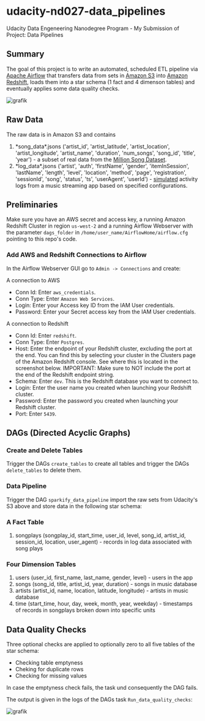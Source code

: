# udacity-nd027-data_pipelines
Udacity Data Engeneering Nanodegree Program - My Submission of Project: Data Pipelines

## Summary

The goal of this project is to write an automated, scheduled ETL pipeline via [Apache Airflow](https://airflow.apache.org/) that transfers data from sets in [Amazon S3](https://aws.amazon.com/s3/) into [Amazon Redshift](https://aws.amazon.com/redshift/), loads them into a star schema (1 fact and 4 dimenson tables) and eventually applies some data quality checks.

![grafik](https://user-images.githubusercontent.com/75797587/114273634-232edb80-9a1b-11eb-9adc-aca32cd72340.png)


## Raw Data

The raw data is in Amazon S3 and contains

1. \*song_data\*.jsons ('artist_id', 'artist_latitude', 'artist_location',
       'artist_longitude', 'artist_name', 'duration', 'num_songs',
       'song_id', 'title', 'year') - a subset of real data from the [Million Song Dataset](http://millionsongdataset.com/).
2. \*log_data\*.jsons ('artist', 'auth', 'firstName', 'gender', 'itemInSession',
       'lastName', 'length', 'level', 'location', 'method', 'page',
       'registration', 'sessionId', 'song', 'status', 'ts', 'userAgent',
       'userId') - [simulated](https://github.com/Interana/eventsim) activity logs from a music streaming app based on specified configurations.

## Preliminaries

Make sure you have an AWS secret and access key, a running Amazon Redshift Cluster in region `us-west-2` and a running Airflow Webserver with the parameter `dags_folder` in `/home/user_name/AirflowHome/airflow.cfg` pointing to this repo's code.

### Add AWS and Redshift Connections to Airflow

In the Airflow Webserver GUI go to `Admin -> Connections` and create:


A connection to AWS

- Conn Id: Enter `aws_credentials`.
- Conn Type: Enter `Amazon Web Services`.
- Login: Enter your Access key ID from the IAM User credentials.
- Password: Enter your Secret access key from the IAM User credentials.

A connection to Redshift

- Conn Id: Enter `redshift`.
- Conn Type: Enter `Postgres`.
- Host: Enter the endpoint of your Redshift cluster, excluding the port at the end. You can find this by selecting your cluster in the Clusters page of the Amazon Redshift console. See where this is located in the screenshot below. IMPORTANT: Make sure to NOT include the port at the end of the Redshift endpoint string.
- Schema: Enter `dev`. This is the Redshift database you want to connect to.
- Login: Enter the user name you created when launching your Redshift cluster.
- Password: Enter the password you created when launching your Redshift cluster.
- Port: Enter `5439`.


## DAGs (Directed Acyclic Graphs)

### Create and Delete Tables

Trigger the DAGs `create_tables` to create all tables and trigger the DAGs `delete_tables` to delete them.

### Data Pipeline

Trigger the DAG `sparkify_data_pipeline` import the raw sets from Udacity's S3 above and store data in the following star schema:

### A Fact Table

1. songplays (songplay_id, start_time, user_id, level, song_id, artist_id, session_id, location, user_agent) - records in log data associated with song plays

### Four Dimension Tables

1. users (user_id, first_name, last_name, gender, level) - users in the app
1. songs (song_id, title, artist_id, year, duration) - songs in music database
1. artists (artist_id, name, location, latitude, longitude) - artists in music database
1. time (start_time, hour, day, week, month, year, weekday) - timestamps of records in songplays broken down into specific units

## Data Quality Checks

Three optional checks are applied to optionally zero to all five tables of the star schema:

- Checking table emptyness
- Cheking for duplicate rows
- Checking for missing values

In case the emptyness check fails, the task und consequently the DAG fails.

The output is given in the logs of the DAGs task `Run_data_quality_checks`:

![grafik](https://user-images.githubusercontent.com/75797587/114273078-01ccf000-9a19-11eb-8c78-ea9ec44de5ff.png)
